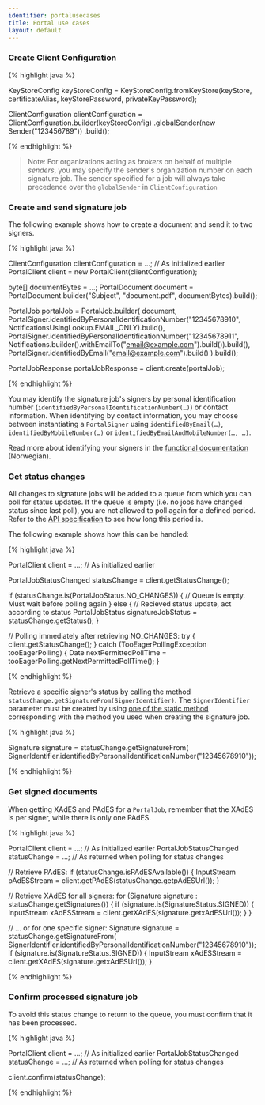 ```yaml
---
identifier: portalusecases
title: Portal use cases
layout: default
---
```


<h3 id="uc07">Create Client Configuration</h3>

{% highlight java %}

KeyStoreConfig keyStoreConfig = KeyStoreConfig.fromKeyStore(keyStore,
        certificateAlias, keyStorePassword, privateKeyPassword);

ClientConfiguration clientConfiguration = ClientConfiguration.builder(keyStoreConfig)
        .globalSender(new Sender("123456789"))
        .build();

{% endhighlight %}

> Note: For organizations acting as *brokers* on behalf of multiple *senders*, you may specify the sender's organization number on each signature job. The sender specified for a job will always take precedence over the `globalSender` in `ClientConfiguration`

<h3 id="uc08">Create and send signature job</h3>

The following example shows how to create a document and send it to two signers.

{% highlight java %}

ClientConfiguration clientConfiguration = ...; // As initialized earlier
PortalClient client = new PortalClient(clientConfiguration);

byte[] documentBytes = ...;
PortalDocument document = PortalDocument.builder("Subject", "document.pdf", documentBytes).build();

PortalJob portalJob = PortalJob.builder(
        document,
        PortalSigner.identifiedByPersonalIdentificationNumber("12345678910",
                NotificationsUsingLookup.EMAIL_ONLY).build(),
        PortalSigner.identifiedByPersonalIdentificationNumber("12345678911",
                Notifications.builder().withEmailTo("email@example.com").build()).build(),
        PortalSigner.identifiedByEmail("email@example.com").build()
).build();

PortalJobResponse portalJobResponse = client.create(portalJob);

{% endhighlight %}

You may identify the signature job's signers by personal identification number (`identifiedByPersonalIdentificationNumber(…)`) or contact information. When identifying by contact information, you may choose between instantiating a `PortalSigner` using `identifiedByEmail(…)`, `identifiedByMobileNumber(…)` or `identifiedByEmailAndMobileNumber(…, …)`.

Read more about identifying your signers in the [functional documentation](http://digipost.github.io/signature-api-specification/v1.0/#kontaktinfo) (Norwegian).


<h3 id="uc09">Get status changes</h3>

All changes to signature jobs will be added to a queue from which you can poll for status updates. If the queue is empty (i.e. no jobs have changed status since last poll), you are not allowed to poll again for a defined period. Refer to the [API specification](https://github.com/digipost/signature-api-specification/blob/master/README.md#hvor-ofte-skal-du-polle) to see how long this period is.

The following example shows how this can be handled:

{% highlight java %}

PortalClient client = ...; // As initialized earlier

PortalJobStatusChanged statusChange = client.getStatusChange();

if (statusChange.is(PortalJobStatus.NO_CHANGES)) {
    // Queue is empty. Must wait before polling again
} else {
    // Recieved status update, act according to status
    PortalJobStatus signatureJobStatus = statusChange.getStatus();
}

// Polling immediately after retrieving NO_CHANGES:
try {
    client.getStatusChange();
} catch (TooEagerPollingException tooEagerPolling) {
    Date nextPermittedPollTime = tooEagerPolling.getNextPermittedPollTime();
}

{% endhighlight %}

Retrieve a specific signer's status by calling the method `statusChange.getSignatureFrom(SignerIdentifier)`. The `SignerIdentifier` parameter must be created by using [one of the static method](https://javadoc.io/page/no.digipost.signature/signature-api-client-java/latest/no/digipost/signature/client/portal/SignerIdentifier.html) corresponding with the method you used when creating the signature job.

{% highlight java %}

Signature signature = statusChange.getSignatureFrom(
    SignerIdentifier.identifiedByPersonalIdentificationNumber("12345678910"));

{% endhighlight %}

<h3 id="uc10">Get signed documents</h3>

When getting XAdES and PAdES for a `PortalJob`, remember that the XAdES is per signer, while there is only one PAdES. 

{% highlight java %}

PortalClient client = ...; // As initialized earlier
PortalJobStatusChanged statusChange = ...; // As returned when polling for status changes

// Retrieve PAdES:
if (statusChange.isPAdESAvailable()) {
    InputStream pAdESStream = client.getPAdES(statusChange.getpAdESUrl());
}

// Retrieve XAdES for all signers:
for (Signature signature : statusChange.getSignatures()) {
    if (signature.is(SignatureStatus.SIGNED)) {
        InputStream xAdESStream = client.getXAdES(signature.getxAdESUrl());
    }
}

// … or for one specific signer:
Signature signature = statusChange.getSignatureFrom(
    SignerIdentifier.identifiedByPersonalIdentificationNumber("12345678910"));
if (signature.is(SignatureStatus.SIGNED)) {
    InputStream xAdESStream = client.getXAdES(signature.getxAdESUrl());
}

{% endhighlight %}

<h3 id="uc11">Confirm processed signature job</h3>

To avoid this status change to return to the queue, you must confirm that it has been processed.

{% highlight java %}

PortalClient client = ...; // As initialized earlier
PortalJobStatusChanged statusChange = ...; // As returned when polling for status changes

client.confirm(statusChange);

{% endhighlight %}
